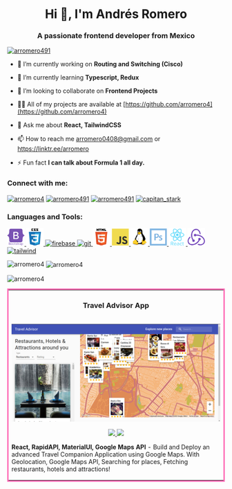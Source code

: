 <h1 align="center">Hi 👋, I'm Andrés Romero</h1>
<h3 align="center">A passionate frontend developer from Mexico</h3>

<p align="left"> <a href="https://twitter.com/arromero491" target="blank"><img src="https://img.shields.io/twitter/follow/arromero491?logo=twitter&style=for-the-badge" alt="arromero491" /></a> </p>

- 🔭 I’m currently working on **Routing and Switching (Cisco)**

- 🌱 I’m currently learning **Typescript, Redux**

- 👯 I’m looking to collaborate on **Frontend Projects**

- 👨‍💻 All of my projects are available at [https://github.com/arromero4](https://github.com/arromero4)

- 💬 Ask me about **React, TailwindCSS**

- 📫 How to reach me arromero0408@gmail.com or https://linktr.ee/arromero

- ⚡ Fun fact **I can talk about Formula 1 all day.**

<h3 align="left">Connect with me:</h3>
<p align="left">
<a href="https://codepen.io/arromero4" target="blank"><img align="center" src="https://raw.githubusercontent.com/rahuldkjain/github-profile-readme-generator/master/src/images/icons/Social/codepen.svg" alt="arromero4" height="30" width="40" /></a>
<a href="https://twitter.com/arromero491" target="blank"><img align="center" src="https://raw.githubusercontent.com/rahuldkjain/github-profile-readme-generator/master/src/images/icons/Social/twitter.svg" alt="arromero491" height="30" width="40" /></a>
<a href="https://linkedin.com/in/arromero491" target="blank"><img align="center" src="https://raw.githubusercontent.com/rahuldkjain/github-profile-readme-generator/master/src/images/icons/Social/linked-in-alt.svg" alt="arromero491" height="30" width="40" /></a>
<a href="https://instagram.com/capitan_stark" target="blank"><img align="center" src="https://raw.githubusercontent.com/rahuldkjain/github-profile-readme-generator/master/src/images/icons/Social/instagram.svg" alt="capitan_stark" height="30" width="40" /></a>
</p>

<h3 align="left">Languages and Tools:</h3>
<p align="left"> <a href="https://getbootstrap.com" target="_blank" rel="noreferrer"> <img src="https://raw.githubusercontent.com/devicons/devicon/master/icons/bootstrap/bootstrap-plain-wordmark.svg" alt="bootstrap" width="40" height="40"/> </a> <a href="https://www.w3schools.com/css/" target="_blank" rel="noreferrer"> <img src="https://raw.githubusercontent.com/devicons/devicon/master/icons/css3/css3-original-wordmark.svg" alt="css3" width="40" height="40"/> </a> <a href="https://firebase.google.com/" target="_blank" rel="noreferrer"> <img src="https://www.vectorlogo.zone/logos/firebase/firebase-icon.svg" alt="firebase" width="40" height="40"/> </a> <a href="https://git-scm.com/" target="_blank" rel="noreferrer"> <img src="https://www.vectorlogo.zone/logos/git-scm/git-scm-icon.svg" alt="git" width="40" height="40"/> </a> <a href="https://www.w3.org/html/" target="_blank" rel="noreferrer"> <img src="https://raw.githubusercontent.com/devicons/devicon/master/icons/html5/html5-original-wordmark.svg" alt="html5" width="40" height="40"/> </a> <a href="https://developer.mozilla.org/en-US/docs/Web/JavaScript" target="_blank" rel="noreferrer"> <img src="https://raw.githubusercontent.com/devicons/devicon/master/icons/javascript/javascript-original.svg" alt="javascript" width="40" height="40"/> </a> <a href="https://www.linux.org/" target="_blank" rel="noreferrer"> <img src="https://raw.githubusercontent.com/devicons/devicon/master/icons/linux/linux-original.svg" alt="linux" width="40" height="40"/> </a> <a href="https://www.photoshop.com/en" target="_blank" rel="noreferrer"> <img src="https://raw.githubusercontent.com/devicons/devicon/master/icons/photoshop/photoshop-line.svg" alt="photoshop" width="40" height="40"/> </a> <a href="https://reactjs.org/" target="_blank" rel="noreferrer"> <img src="https://raw.githubusercontent.com/devicons/devicon/master/icons/react/react-original-wordmark.svg" alt="react" width="40" height="40"/> </a> <a href="https://redux.js.org" target="_blank" rel="noreferrer"> <img src="https://raw.githubusercontent.com/devicons/devicon/master/icons/redux/redux-original.svg" alt="redux" width="40" height="40"/> </a> <a href="https://tailwindcss.com/" target="_blank" rel="noreferrer"> <img src="https://www.vectorlogo.zone/logos/tailwindcss/tailwindcss-icon.svg" alt="tailwind" width="40" height="40"/> </a> </p>

<p><img align="left" src="https://github-readme-stats.vercel.app/api/top-langs?username=arromero4&show_icons=true&locale=en&layout=compact" alt="arromero4" /></p>

<p>&nbsp;<img align="center" src="https://github-readme-stats.vercel.app/api?username=arromero4&show_icons=true&locale=en" alt="arromero4" /></p>

<p><img align="center" src="https://github-readme-streak-stats.herokuapp.com/?user=arromero4&" alt="arromero4" /></p>




<table bordercolor="#ff69b4">
  <tr>
    <td width="50%" valign="top">
      <h3 align="center">Travel Advisor App</h3>
        <br />
        <a target="_blank" href="https://travel-advisor-arromero.netlify.app/">
            <img src="https://github.com/arromero4/travel-advisor/blob/main/src/assets/travel-advisor.png" width="100%" alt="Travel Advisor App"/>
        </a>
        <br />
        <p align="center">

  <a href="https://github.com/arromero4" target="_blank">
    <img src="https://img.shields.io/static/v1?label=|&message=REPO&color=ff69b4&style=plastic&logo=github&logo-color=white"/>
  </a>  
  <a href="https://travel-advisor-arromero.netlify.app/" target="_blank">
    <img src="https://img.shields.io/static/v1?label=|&message=WEBSITE&color=ff69b4&style=plastic&logo=wordpress&logo-color=white"/>
  </a>
      </p>
        <p><strong>React, RapidAPI, MaterialUI, Google Maps API</strong> - Build and Deploy an advanced Travel Companion Application using Google Maps. With Geolocation, Google Maps API, Searching for places, Fetching restaurants, hotels and attractions!</p>
    </td>
   
  </tr>
</table>


